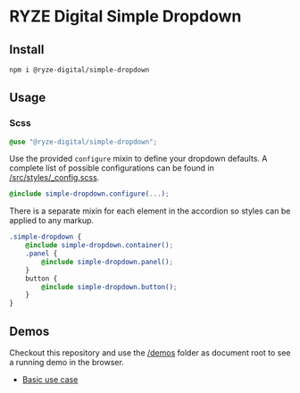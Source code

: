# RYZE Digital Simple Dropdown

## Install

```sh
npm i @ryze-digital/simple-dropdown
```

## Usage

### Scss

```scss
@use "@ryze-digital/simple-dropdown";
```

Use the provided `configure` mixin to define your dropdown defaults. A complete list of possible configurations can be
found in [/src/styles/_config.scss](src/styles/_config.scss).

```scss
@include simple-dropdown.configure(...);
```

There is a separate mixin for each element in the accordion so styles can be applied to any markup.

```scss
.simple-dropdown {
    @include simple-dropdown.container();
    .panel {
        @include simple-dropdown.panel();
    }
    button {
        @include simple-dropdown.button();
    }
}
```

## Demos

Checkout this repository and use the [/demos](/demos) folder as document root to see a running demo in the browser.

- [Basic use case](/demos/basic.html)